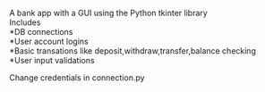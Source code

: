 A bank app with a GUI using the Python tkinter library <br>
Includes<br>
*DB connections <br>
*User account logins <br>
*Basic transations like deposit,withdraw,transfer,balance checking <br>
*User input validations

Change credentials in connection.py
